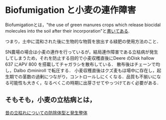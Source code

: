 # Biofumigation と小麦の連作障害

Biofumigationとは，"the use of green manures crops which release biocidal molecules into the soil after their incorporation"と[書いてある](https://www.best4soil.eu/assets/factsheets/11.pdf).

つまり，土中に混和された後に生物的な物質を放出する緑肥の使用方法のこと．

SN農場の場合は小麦の連作を行っているが，結局連作障害である立枯病が発生してしまうため，それを防止する目的で小麦収穫直後にDeere のDisk hallow 637 にAPV 800 を搭載してチャガラシを散布している．
散布後はチェーンで均し，Dalbo のminiroll で転圧する．
小麦収穫直後はクズ麦もほ場中に存在し，起生期での茎数の過剰につながり，コントロールしにくくなる．品質も不揃いになる可能性も大きく，なるべくこの時期に出芽させてやっつけておく必要がある．


## そもそも，小麦の立枯病とは，
[昔の立枯れについての防除体型と発生整体](https://www.jppn.ne.jp/jpp/s_mokuji/19860403.pdf)

